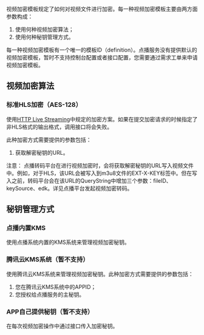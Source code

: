 视频加密模板规定了如何对视频文件进行加密。每一种视频加密模板主要由两方面参数构成：
1. 使用何种视频加密算法；
2. 使用何种秘钥管理方式。

每一种视频加密模板有一个唯一的模板ID（definition）。点播服务没有提供默认的视频加密模板，暂时不支持控制台配置或者接口配置，您需要通过需求工单来申请视频加密模板。

## 视频加密算法

### 标准HLS加密（AES-128）
使用[HTTP Live Streaming](https://tools.ietf.org/html/draft-pantos-http-live-streaming-23)中规定的加密方案。如果在提交加密请求的时候指定了非HLS格式的输出格式，调用接口将会失败。

此种加密方式需要提供的参数包括：
1. 获取解密秘钥的URL。

注意：
点播转码平台在进行视频加密时，会将获取解密秘钥的URL写入视频文件中。例如，对于HLS，该URL会被写入到m3u8文件的EXT-X-KEY标签中。但在写入之前，转码平台会在该URL的QueryString中增加三个参数：fileID、keySource、edk。详见点播平台发起视频加密转码。

## 秘钥管理方式

### 点播内置KMS
使用点播系统内置的KMS系统来管理视频加密秘钥。

### 腾讯云KMS系统（暂不支持）
使用腾讯云KMS系统来管理视频加密秘钥。此种加密方式需要提供的参数包括：
1. 您在腾讯云KMS系统中的APPID；
2. 您授权给点播服务的主秘钥。

### APP自己提供秘钥（暂不支持）
在每次视频加密操作中通过接口传入加密秘钥。